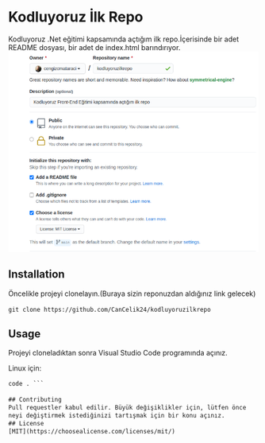 # Kodluyoruz İlk Repo

Kodluyoruz .Net eğitimi kapsamında açtığım ilk repo.İçerisinde bir adet README dosyası, bir adet de index.html barındırıyor.
![Kodluyoruz ilk repo icin eklenecek fotograf](https://github.com/Kodluyoruz/taskforce/blob/main/git/odev1/figures/github.png)

## Installation
Öncelikle projeyi clonelayın.(Buraya sizin reponuzdan aldığınız link gelecek)   

`git clone https://github.com/CanCelik24/kodluyoruzilkrepo`

## Usage
Projeyi cloneladıktan sonra Visual Studio Code programında açınız.

Linux için: 

``` cd kodluyoruzilkrepo
code . ```

## Contributing
Pull requestler kabul edilir. Büyük değişiklikler için, lütfen önce neyi değiştirmek istediğinizi tartışmak için bir konu açınız.
## License
[MIT](https://choosealicense.com/licenses/mit/)